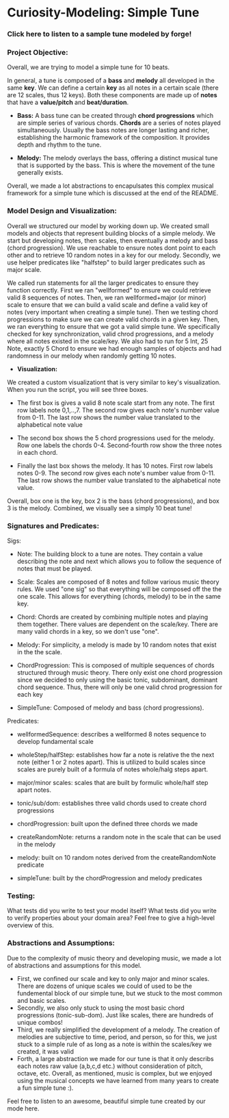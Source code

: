 # Curiosity-Modeling: Simple Tune

### Click here to listen to a sample tune modeled by forge!

### Project Objective:

Overall, we are trying to model a simple tune for 10 beats.

In general, a tune is composed of a **bass** and **melody** all developed in the same **key**. We can define a certain **key** as all notes in a certain scale (there are 12 scales, thus 12 keys). Both these components are made up of **notes** that have a **value/pitch** and **beat/duration**.

- **Bass:** A bass tune can be created through **chord progressions** which are simple series of various chords. **Chords** are a series of notes played simultaneously. Usually the bass notes are longer lasting and richer, establishing the harmonic framework of the composition. It provides depth and rhythm to the tune.

- **Melody:** The melody overlays the bass, offering a distinct musical tune that is supported by the bass. This is where the movement of the tune generally exists.

Overall, we made a lot abstractions to encapulsates this complex musical framework for a simple tune which is discussed at the end of the README.

### Model Design and Visualization:

Overall we structured our model by working down up. We created small models and objects that represent building blocks of a simple melody. We start but developing notes, then scales, then eventually a melody and bass (chord progression). We use reachable to ensure notes dont point to each other and to retrieve 10 random notes in a key for our melody. Secondly, we use helper predicates like "halfstep" to build larger predicates such as major scale.

We called run statements for all the larger predicates to ensure they function correctly. First we ran "wellformed" to ensure we could retrieve valid 8 sequences of notes. Then, we ran wellformed+major (or minor) scale to ensure that we can build a valid scale and define a valid key of notes (very important when creating a simple tune). Then we testing chord progressions to make sure we can create valid chords in a given key. Then, we ran everything to ensure that we got a valid simple tune. We specifically checked for key synchronization, valid chrod progressions, and a melody where all notes existed in the scale/key. We also had to run for  5 Int, 25 Note, exactly 5 Chord to ensure we had enough samples of objects and had randomness in our melody when randomly getting 10 notes.  

- **Visualization:**

We created a custom visualizationt that is very similar to key's visualization. When you run the script, you will see three boxes.

- The first box is gives a valid 8 note scale start from any note. The first row labels note 0,1,..,7. The second row gives each note's number value from 0-11. The last row shows the number value translated to the alphabetical note value

- The second box shows the 5 chord progressions used for the melody. Row one labels the chords 0-4. Second-fourth row show the three notes in each chord.

- Finally the last box shows the melody. It has 10 notes. First row labels notes 0-9. The second row gives each note's number value from 0-11. The last row shows the number value translated to the alphabetical note value.

Overall, box one is the key, box 2 is the bass (chord progressions), and box 3 is the melody. Combined, we visually see a simply 10 beat tune!

### Signatures and Predicates:

Sigs:

- Note: The building block to a tune are notes. They contain a value describing the note and next which allows you to follow the sequence of notes that must be played.

- Scale: Scales are composed of 8 notes and follow various music theory rules. We used "one sig" so that everything will be composed off the the one scale. This allows for everything (chords, melody) to be in the same key.

- Chord: Chords are created by combining multiple notes and playing them together. There values are dependent on the scale/key. There are many valid chords in a key, so we don't use "one".

- Melody: For simplicity, a melody is made by 10 random notes that exist in the the scale.

- ChordProgression: This is composed of multiple sequences of chords structured through music theory. There only exist one chord progression since we decided to only using the basic tonic, subdominant, dominant chord sequence. Thus, there will only be one valid chrod progression for each key

- SimpleTune: Composed of melody and bass (chord progressions).

Predicates:

- wellformedSequence: describes a wellformed 8 notes sequence to develop fundamental scale

- wholeStep/halfStep: establishes how far a note is relative the the next note (either 1 or 2 notes apart). This is utilized to build scales since scales are purely built of a formula of notes whole/halg steps apart.

- major/minor scales: scales that are built by formulic whole/half step apart notes.

- tonic/sub/dom: establishes three valid chords used to create chord progressions

- chordProgression: built upon the defined three chords we made

- createRandomNote: returns a random note in the scale that can be used in the melody

- melody: built on 10 random notes derived from the createRandomNote predicate

- simpleTune: built by the chordProgression and melody predicates

### Testing:

What tests did you write to test your model itself? What tests did you write to verify properties about your domain area? Feel free to give a high-level overview of this.

### Abstractions and Assumptions:
Due to the complexity of music theory and developing music, we made a lot of abstractions and assumptions for this model.
 - First, we confined our scale and key to only major and minor scales. There are dozens of unique scales we could of used to be the fundemental block of our simple tune, but we stuck to the most common and basic scales.
 - Secondly, we also only stuck to using the most basic chord progressions (tonic-sub-dom). Just like scales, there are hundreds of unique combos!
 - Third, we really simplified the development of a melody. The creation of melodies are subjective to time, period, and person, so for this, we just stuck to a simple rule of as long as a note is within the scales/key we created, it was valid
 - Forth, a large abstraction we made for our tune is that it only describs each notes raw value (a,b,c,d etc.) without consideration of pitch, octave, etc. 
Overall, as mentioned, music is complex, but we enjoyed using the musical concepts we have learned from many years to create a fun simple tune :). 

Feel free to listen to an awesome, beautiful simple tune created by our mode here.
